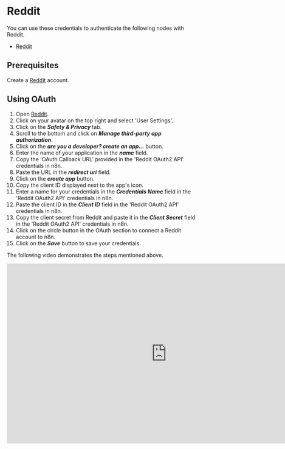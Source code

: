 # Reddit

You can use these credentials to authenticate the following nodes with Reddit.
- [Reddit](/integrations/nodes/n8n-nodes-base.reddit/)


## Prerequisites

Create a [Reddit](https://reddit.com/) account.

## Using OAuth

1. Open [Reddit](https://reddit.com).
2. Click on your avatar on the top right and select 'User Settings'.
3. Click on the ***Safety & Privacy*** tab.
4. Scroll to the bottom and click on ***Manage third-party app authorization***.
5. Click on the ***are you a developer? create an app...*** button.
6. Enter the name of your application in the ***name*** field.
7. Copy the 'OAuth Callback URL' provided in the 'Reddit OAuth2 API' credentials in n8n.
8. Paste the URL in the ***redirect uri*** field.
9. Click on the ***create app*** button.
10. Copy the client ID displayed next to the app's icon.
11. Enter a name for your credentials in the ***Credentials Name*** field in the 'Reddit OAuth2 API' credentials in n8n.
12. Paste the client ID in the ***Client ID*** field in the 'Reddit OAuth2 API' credentials in n8n.
13. Copy the client secret from Reddit and paste it in the ***Client Secret*** field in the 'Reddit OAuth2 API' credentials in n8n.
14. Click on the circle button in the OAuth section to connect a Reddit account to n8n.
15. Click on the ***Save*** button to save your credentials.

The following video demonstrates the steps mentioned above.

<div class="video-container">
<iframe width="840" height="472.5" src="https://www.youtube.com/embed/YpsxuUHonVE" frameborder="0" allow="accelerometer; autoplay; clipboard-write; encrypted-media; gyroscope; picture-in-picture" allowfullscreen></iframe>
</div>
